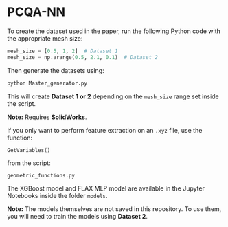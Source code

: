 # PCQA-NN

To create the dataset used in the paper, run the following Python code with the appropriate mesh size:

```python
mesh_size = [0.5, 1, 2]  # Dataset 1
mesh_size = np.arange(0.5, 2.1, 0.1)  # Dataset 2
```

Then generate the datasets using:

```bash
python Master_generator.py
```

This will create **Dataset 1 or 2** depending on the `mesh_size` range set inside the script.


**Note:** Requires **SolidWorks**.

If you only want to perform feature extraction on an `.xyz` file, use the function:

```python
GetVariables()
```

from the script:

```
geometric_functions.py
```

The XGBoost model and FLAX MLP model are available in the Jupyter Notebooks inside the folder `models`.

**Note:** The models themselves are not saved in this repository. To use them, you will need to train the models using **Dataset 2**.

